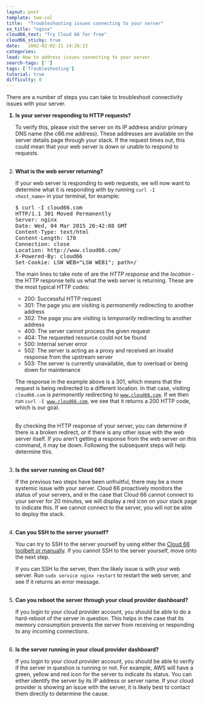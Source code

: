 ```yaml
---
layout: post
template: two-col
title:  "Troubleshooting issues connecting to your server"
so_title: "nginx"
cloud66_text: "Try Cloud 66 for free"
cloud66_sticky: true
date:   2042-02-02-11 14:26:13
categories: 
lead: How to address issues connecting to your server
search-tags: ['']
tags: ['Troubleshooting']
tutorial: true
difficulty: 0
---
```


There are a number of steps you can take to troubleshoot connectivity issues with your server.

<ol class="article-list">
<b><li>Is your server responding to HTTP requests?</li></b>

To verify this, please visit the server on its IP address and/or primary DNS name (the c66.me address). These addresses are available on the server details page through your stack. If the request times out, this could mean that your web server is down or unable to respond to requests.<br/><br/>

<b><li>What is the web server returning?</li></b>

If your web server is responding to web requests, we will now want to determine what it is responding with by running <code>curl -I &#60;host_name&#62;</code> in your terminal, for example:

<pre class="prettyprint">
$ curl -I cloud66.com
HTTP/1.1 301 Moved Permanently
Server: nginx
Date: Wed, 04 Mar 2015 20:42:08 GMT
Content-Type: text/html
Content-Length: 178
Connection: close
Location: http://www.cloud66.com/
X-Powered-By: cloud66
Set-Cookie: LSW_WEB="LSW_WEB1"; path=/
</pre>

The main lines to take note of are the <i>HTTP response</i> and the <i>location</i> - the HTTP response tells us what the web server is returning. These are the most typical HTTP codes:

<ul>
<li>200: Successful HTTP request</li>
<li>301: The page you are visiting is <i>permanently</i> redirecting to another address</li>
<li>302: The page you are visiting is <i>temporarily</i> redirecting to another address</li>
<li>400: The server cannot process the given request</li>
<li>404: The requested resource could not be found</li>
<li>500: Internal server error</li>
<li>502: The server is acting as a proxy and received an invalid response from the upstream server</li>
<li>503: The server is currently unavailable, due to overload or being down for maintenance</li>
</ul>

The response in the example above is a 301, which means that the request is being redirected to a different location. In that case, visiting <code>cloud66.com</code> is <i>permanently</i> redirecting to <code>www.cloud66.com</code>. If we then run <code>curl -I www.cloud66.com</code>, we see that it returns a 200 HTTP code, which is our goal.<br/><br/>

By checking the HTTP response of your server, you can determine if there is a broken redirect, or if there is any other issue with the web server itself. If you aren't getting a response from the web server on this command, it may be down. Following the subsequent steps will help determine this.<br/><br/>

<b><li>Is the server running on Cloud 66?</li></b>

If the previous two steps have been unfruitful, there may be a more systemic issue with your server. Cloud 66 proactively monitors the status of your servers, and in the case that Cloud 66 cannot connect to your server for 20 minutes, we will display a red icon on your stack page to indicate this. If we cannot connect to the server, you will not be able to deploy the stack.<br/><br/>

<b><li>Can you SSH to the server yourself?</li></b>

You can try to SSH to the server yourself by using either the <a href="http://help.cloud66.com/managing-your-stack/ssh-to-your-server">Cloud 66 toolbelt or manually</a>. If you cannot SSH to the server yourself, move onto the next step.<br/>

If you can SSH to the server, then the likely issue is with your web server. Run <code>sudo service nginx restart</code> to restart the web server, and see if it returns an error message.<br/><br/>

<b><li>Can you reboot the server through your cloud provider dashboard?</li></b>

If you login to your cloud provider account, you should be able to do a hard-reboot of the server in question. This helps in the case that its memory consumption prevents the server from receiving or responding to any incoming connections.<br/><br/>

<b><li>Is the server running in your cloud provider dashboard?</li></b>

If you login to your cloud provider account, you should be able to verify if the server in question is running or not. For example, AWS will have a green, yellow and red icon for the server to indicate its status. You can either identify the server by its IP address or server name. If your cloud provider is showing an issue with the server, it is likely best to contact them directly to determine the cause.
</ol>